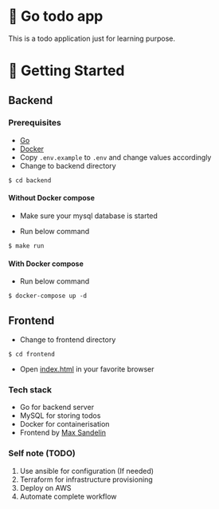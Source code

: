 # 🔖 Go todo app
This is a todo application just for learning purpose.

# 🚀 Getting Started
## Backend
### Prerequisites

- [Go](https://golang.org/dl/)
- [Docker](https://www.docker.com/products/docker-desktop/)
- Copy `.env.example` to `.env` and change values accordingly
- Change to backend directory

```shell
$ cd backend
```

#### Without Docker compose
- Make sure your mysql database is started

- Run below command
```shell
$ make run
```

#### With Docker compose
- Run below command
```shell
$ docker-compose up -d
```

## Frontend
- Change to frontend directory
```shell
$ cd frontend
```
- Open [index.html](frontend/index.html) in your favorite browser

### Tech stack
- Go for backend server
- MySQL for storing todos
- Docker for containerisation
- Frontend by [Max Sandelin](https://instagram.com/themaxsandelin)


### Self note (TODO)
1. Use ansible for configuration (If needed)
2. Terraform for infrastructure provisioning
3. Deploy on AWS
4. Automate complete workflow
